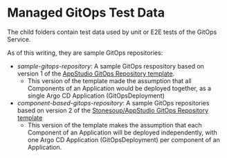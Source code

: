 
# Managed GitOps Test Data

The child folders contain test data used by unit or E2E tests of the GitOps Service. 

As of this writing, they are sample GitOps repositories:
* *sample-gitops-repository*: A sample GitOps respository based on version 1 of the [AppStudio GitOps Repository template](https://github.com/redhat-appstudio/gitops-repository-template). 
    * This version of the template made the assumption that all Components of an Application would be deployed together, as a single Argo CD Application (GitOpsDeployment)
* *component-based-gitops-repository*: A sample GitOps repositories based on version 2 of the [Stonesoup/AppStudio GitOps Repository template](https://github.com/jgwest/gitops-repository-template) 
    * This version of the template makes the assumption that each Component of an Application will be deployed independently, with one Argo CD Application (GitOpsDeployment) per component of an Application.

